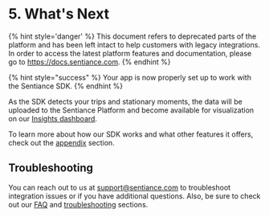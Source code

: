 # 5. What's Next

{% hint style='danger' %} This document refers to deprecated parts of the platform and has been left intact to help customers with legacy integrations. In order to access the latest platform features and documentation, please go to https://docs.sentiance.com. {% endhint %}

{% hint style="success" %}
Your app is now properly set up to work with the Sentiance SDK.
{% endhint %}

As the SDK detects your trips and stationary moments, the data will be uploaded to the Sentiance Platform and become available for visualization on our [Insights dashboard](https://insights.sentiance.com).

To learn more about how our SDK works and what other features it offers, check out the [appendix](../../appendix/) section.

## Troubleshooting

You can reach out to us at [support@sentiance.com](mailto:support@sentiance.com) to troubleshoot integration issues or if you have additional questions. Also, be sure to check out our [FAQ](../../../faq/faq/) and [troubleshooting](../../troubleshooting/) sections.

